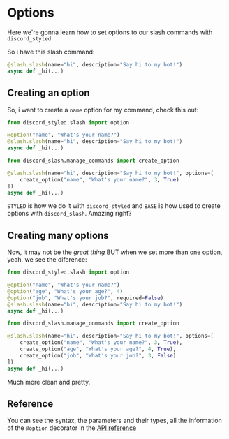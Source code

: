 # Options

Here we're gonna learn how to set options to our slash commands with `discord_styled`

So i have this slash command:

```py
@slash.slash(name="hi", description="Say hi to my bot!")
async def _hi(...)
```

## Creating an option

So, i want to create a `name` option for my command, check this out:

<CodeGroup>
  <CodeGroupItem title="STYLED" active>

```py
from discord_styled.slash import option

@option("name", "What's your name?")
@slash.slash(name="hi", description="Say hi to my bot!")
async def _hi(...)
```

  </CodeGroupItem>
  <CodeGroupItem title="BASE">

```py
from discord_slash.manage_commands import create_option

@slash.slash(name="hi", description="Say hi to my bot!", options=[
    create_option("name", "What's your name?", 3, True)
])
async def _hi(...)
```

  </CodeGroupItem>
</CodeGroup>

`STYLED` is how we do it with `discord_styled` and `BASE` is how used to create options with `discord_slash`. Amazing right?

## Creating many options

Now, it may not be the *great thing* BUT when we set more than one option, yeah, we see the diference:

<CodeGroup>
<CodeGroupItem title="STYLED" active>

```py
from discord_styled.slash import option

@option("name", "What's your name?")
@option("age", "What's your age?", 4)
@option("job", "What's your job?", required=False)
@slash.slash(name="hi", description="Say hi to my bot!")
async def _hi(...)
```
</CodeGroupItem>
<CodeGroupItem title="BASE">

```py
from discord_slash.manage_commands import create_option

@slash.slash(name="hi", description="Say hi to my bot!", options=[
    create_option("name", "What's your name?", 3, True),
    create_option("age", "What's your age?", 4, True),
    create_option("job", "What's your job?", 3, False)
])
async def _hi(...)
```
</CodeGroupItem>
</CodeGroup>

Much more clean and pretty.

## Reference

You can see the syntax, the parameters and their types, all the information of the `@option` decorator in the [API reference](api/slash.md#option-decorator)